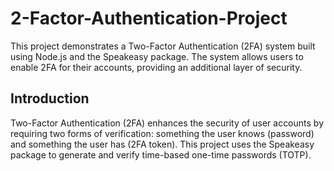 ﻿# 2-Factor-Authentication-Project
This project demonstrates a Two-Factor Authentication (2FA) system built using Node.js and the Speakeasy package. The system allows users to enable 2FA for their accounts, providing an additional layer of security.

## Introduction
Two-Factor Authentication (2FA) enhances the security of user accounts by requiring two forms of verification: something the user knows (password) and something the user has (2FA token). This project uses the Speakeasy package to generate and verify time-based one-time passwords (TOTP).
